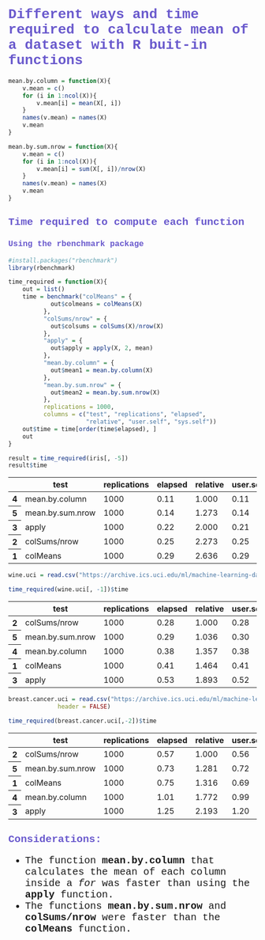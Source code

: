 <h1 style="color:slateblue;font-family:courier;">Different ways and time required to calculate mean of a dataset with R buit-in functions</h1>


```R
mean.by.column = function(X){
    v.mean = c()
    for (i in 1:ncol(X)){
        v.mean[i] = mean(X[, i])
    }
    names(v.mean) = names(X)
    v.mean
}
```


```R
mean.by.sum.nrow = function(X){
    v.mean = c()
    for (i in 1:ncol(X)){
        v.mean[i] = sum(X[, i])/nrow(X)
    }
    names(v.mean) = names(X)
    v.mean
}
```

<h2 style="color:slateblue;font-family:courier;">Time required to compute each function</h2>

<h3 style="color:slateblue;font-family:courier;">Using the rbenchmark package</h3>


```R
#install.packages("rbenchmark")
library(rbenchmark)
```


```R
time_required = function(X){
    out = list()
    time = benchmark("colMeans" = {
            out$colmeans = colMeans(X)
          },
          "colSums/nrow" = {
            out$colsums = colSums(X)/nrow(X)
          },
          "apply" = {
            out$apply = apply(X, 2, mean)
          },
          "mean.by.column" = {
            out$mean1 = mean.by.column(X)
          },
          "mean.by.sum.nrow" = {
            out$mean2 = mean.by.sum.nrow(X)
          },
          replications = 1000,
          columns = c("test", "replications", "elapsed",
                      "relative", "user.self", "sys.self"))
    out$time = time[order(time$elapsed), ]
    out
}    
```


```R
result = time_required(iris[, -5])
result$time
```


<table>
<thead><tr><th></th><th scope=col>test</th><th scope=col>replications</th><th scope=col>elapsed</th><th scope=col>relative</th><th scope=col>user.self</th><th scope=col>sys.self</th></tr></thead>
<tbody>
	<tr><th scope=row>4</th><td>mean.by.column  </td><td>1000            </td><td>0.11            </td><td>1.000           </td><td>0.11            </td><td>0.00            </td></tr>
	<tr><th scope=row>5</th><td>mean.by.sum.nrow</td><td>1000            </td><td>0.14            </td><td>1.273           </td><td>0.14            </td><td>0.00            </td></tr>
	<tr><th scope=row>3</th><td>apply           </td><td>1000            </td><td>0.22            </td><td>2.000           </td><td>0.21            </td><td>0.01            </td></tr>
	<tr><th scope=row>2</th><td>colSums/nrow    </td><td>1000            </td><td>0.25            </td><td>2.273           </td><td>0.25            </td><td>0.00            </td></tr>
	<tr><th scope=row>1</th><td>colMeans        </td><td>1000            </td><td>0.29            </td><td>2.636           </td><td>0.29            </td><td>0.00            </td></tr>
</tbody>
</table>




```R
wine.uci = read.csv("https://archive.ics.uci.edu/ml/machine-learning-databases/wine/wine.data", header = FALSE)
```


```R
time_required(wine.uci[, -1])$time
```


<table>
<thead><tr><th></th><th scope=col>test</th><th scope=col>replications</th><th scope=col>elapsed</th><th scope=col>relative</th><th scope=col>user.self</th><th scope=col>sys.self</th></tr></thead>
<tbody>
	<tr><th scope=row>2</th><td>colSums/nrow    </td><td>1000            </td><td>0.28            </td><td>1.000           </td><td>0.28            </td><td>0.00            </td></tr>
	<tr><th scope=row>5</th><td>mean.by.sum.nrow</td><td>1000            </td><td>0.29            </td><td>1.036           </td><td>0.30            </td><td>0.00            </td></tr>
	<tr><th scope=row>4</th><td>mean.by.column  </td><td>1000            </td><td>0.38            </td><td>1.357           </td><td>0.38            </td><td>0.00            </td></tr>
	<tr><th scope=row>1</th><td>colMeans        </td><td>1000            </td><td>0.41            </td><td>1.464           </td><td>0.41            </td><td>0.00            </td></tr>
	<tr><th scope=row>3</th><td>apply           </td><td>1000            </td><td>0.53            </td><td>1.893           </td><td>0.52            </td><td>0.01            </td></tr>
</tbody>
</table>




```R
breast.cancer.uci = read.csv("https://archive.ics.uci.edu/ml/machine-learning-databases/breast-cancer-wisconsin/wdbc.data",
              header = FALSE)
```


```R
time_required(breast.cancer.uci[,-2])$time
```


<table>
<thead><tr><th></th><th scope=col>test</th><th scope=col>replications</th><th scope=col>elapsed</th><th scope=col>relative</th><th scope=col>user.self</th><th scope=col>sys.self</th></tr></thead>
<tbody>
	<tr><th scope=row>2</th><td>colSums/nrow    </td><td>1000            </td><td>0.57            </td><td>1.000           </td><td>0.56            </td><td>0.00            </td></tr>
	<tr><th scope=row>5</th><td>mean.by.sum.nrow</td><td>1000            </td><td>0.73            </td><td>1.281           </td><td>0.72            </td><td>0.00            </td></tr>
	<tr><th scope=row>1</th><td>colMeans        </td><td>1000            </td><td>0.75            </td><td>1.316           </td><td>0.69            </td><td>0.05            </td></tr>
	<tr><th scope=row>4</th><td>mean.by.column  </td><td>1000            </td><td>1.01            </td><td>1.772           </td><td>0.99            </td><td>0.00            </td></tr>
	<tr><th scope=row>3</th><td>apply           </td><td>1000            </td><td>1.25            </td><td>2.193           </td><td>1.20            </td><td>0.01            </td></tr>
</tbody>
</table>



<h2 style="color:slateblue;font-family:courier;">Considerations:</h2>

<ul style="font-size:20px;font-family:courier;">
  <li>The function <b>mean.by.column</b> that calculates the mean of each column inside a <i>for</i> was faster than using the <b>apply</b> function.</li>
    <li>The functions <b>mean.by.sum.nrow</b> and <b>colSums/nrow</b> were faster than the <b>colMeans</b> function.</li>
</ul> 
